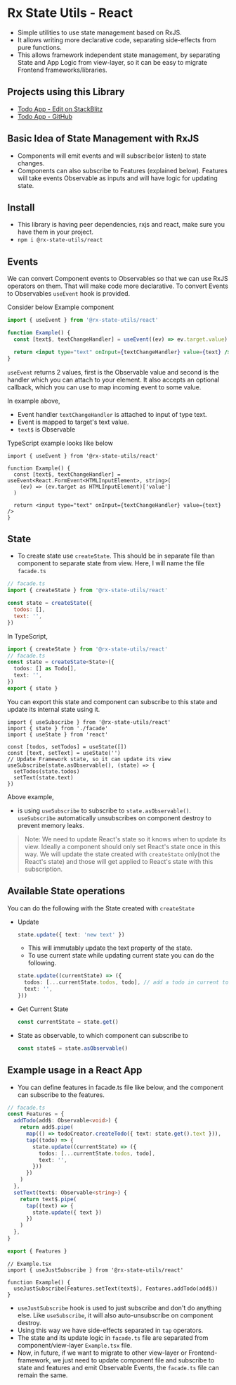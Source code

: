 # Rx State Utils - React

- Simple utilities to use state management based on RxJS.
- It allows writing more declarative code, separating side-effects from pure functions.
- This allows framework independent state management, by separating State and App Logic from view-layer, so it can be easy to migrate Frontend frameworks/libraries.

## Projects using this Library

- [Todo App - Edit on StackBlitz](https://stackblitz.com/edit/vitejs-vite-5qnba2?file=src%2FApp.tsx)
- [Todo App - GitHub](https://github.com/HarshRohila/rx-state-utils/tree/master/react-example)

## Basic Idea of State Management with RxJS

- Components will emit events and will subscribe(or listen) to state changes.
- Components can also subscribe to Features (explained below). Features will take events Observable as inputs and will have logic for updating state.

## Install

- This library is having peer dependencies, rxjs and react, make sure you have them in your project.
- `npm i @rx-state-utils/react`

## Events

We can convert Component events to Observables so that we can use RxJS operators on them. That will make code more declarative. To convert Events to Observables `useEvent` hook is provided.

Consider below Example component

```jsx
import { useEvent } from '@rx-state-utils/react'

function Example() {
  const [text$, textChangeHandler] = useEvent((ev) => ev.target.value)

  return <input type="text" onInput={textChangeHandler} value={text} />
}
```

`useEvent` returns 2 values, first is the Observable value and second is the handler which you can attach to your element. It also accepts an optional callback, which you can use to map incoming event to some value.

In example above,

- Event handler `textChangeHandler` is attached to input of type text.
- Event is mapped to target's text value.
- `text$` is Observable

TypeScript example looks like below

```tsx
import { useEvent } from '@rx-state-utils/react'

function Example() {
  const [text$, textChangeHandler] = useEvent<React.FormEvent<HTMLInputElement>, string>(
    (ev) => (ev.target as HTMLInputElement)['value']
  )

  return <input type="text" onInput={textChangeHandler} value={text} />
}
```

## State

- To create state use `createState`. This should be in separate file than component to separate state from view. Here, I will name the file `facade.ts`

```js
// facade.ts
import { createState } from '@rx-state-utils/react'

const state = createState({
  todos: [],
  text: '',
})
```

In TypeScript,

```ts
import { createState } from '@rx-state-utils/react'
// facade.ts
const state = createState<State>({
  todos: [] as Todo[],
  text: '',
})
export { state }
```

You can export this state and component can subscribe to this state and update its internal state using it.

```tsx
import { useSubscribe } from '@rx-state-utils/react'
import { state } from './facade'
import { useState } from 'react'

const [todos, setTodos] = useState([])
const [text, setText] = useState('')
// Update Framework state, so it can update its view
useSubscribe(state.asObservable(), (state) => {
  setTodos(state.todos)
  setText(state.text)
})
```

Above example,

- is using `useSubscribe` to subscribe to `state.asObservable()`. `useSubscribe` automatically unsubscribes on component destroy to prevent memory leaks.

> Note: We need to update React's state so it knows when to update its view. Ideally a component should only set React's state once in this way. We will update the state created with `createState` only(not the React's state) and those will get applied to React's state with this subscription.

## Available State operations

You can do the following with the State created with `createState`

- Update

  ```ts
  state.update({ text: 'new text' })
  ```

  - This will immutably update the text property of the state.
  - To use current state while updating current state you can do the following.

  ```ts
  state.update((currentState) => ({
    todos: [...currentState.todos, todo], // add a todo in current todos
    text: '',
  }))
  ```

- Get Current State

  ```ts
  const currentState = state.get()
  ```

- State as observable, to which component can subscribe to

  ```ts
  const state$ = state.asObservable()
  ```

## Example usage in a React App

- You can define features in facade.ts file like below, and the component can subscribe to the features.

```ts
// facade.ts
const Features = {
  addTodo(add$: Observable<void>) {
    return add$.pipe(
      map(() => todoCreator.createTodo({ text: state.get().text })),
      tap((todo) => {
        state.update((currentState) => ({
          todos: [...currentState.todos, todo],
          text: '',
        }))
      })
    )
  },
  setText(text$: Observable<string>) {
    return text$.pipe(
      tap((text) => {
        state.update({ text })
      })
    )
  },
}

export { Features }
```

```tsx
// Example.tsx
import { useJustSubscribe } from '@rx-state-utils/react'

function Example() {
  useJustSubscribe(Features.setText(text$), Features.addTodo(add$))
}
```

- `useJustSubscribe` hook is used to just subscribe and don't do anything else. Like `useSubscribe`, it will also auto-unsubscribe on component destroy.
- Using this way we have side-effects separated in `tap` operators.
- The state and its update logic in `facade.ts` file are separated from component/view-layer `Example.tsx` file.
- Now, in future, if we want to migrate to other view-layer or Frontend-framework, we just need to update component file and subscribe to state and features and emit Observable Events, the `facade.ts` file can remain the same.

